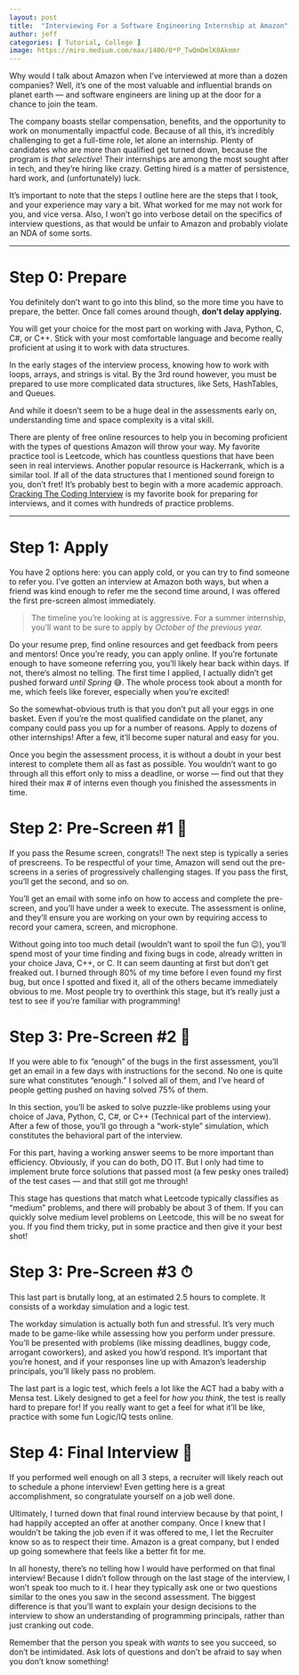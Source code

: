 ```yaml
---
layout: post
title:  "Interviewing For a Software Engineering Internship at Amazon"
author: jeff
categories: [ Tutorial, College ]
image: https://miro.medium.com/max/1400/0*P_TwQmDmlK0Akmmr
---
```


Why would I talk about Amazon when I’ve interviewed at more than a dozen companies? Well, it’s one of the most valuable and influential brands on planet earth — and software engineers are lining up at the door for a chance to join the team.

The company boasts stellar compensation, benefits, and the opportunity to work on monumentally impactful code. Because of all this, it’s incredibly challenging to get a full-time role, let alone an internship. Plenty of candidates who are more than qualified get turned down, because the program is  _that selective_! Their internships are among the most sought after in tech, and they’re hiring like crazy. Getting hired is a matter of persistence, hard work, and (unfortunately) luck.

It’s important to note that the steps I outline here are the steps that I took, and your experience may vary a bit. What worked for me may not work for you, and vice versa. Also, I won’t go into verbose detail on the specifics of interview questions, as that would be unfair to Amazon and probably violate an NDA of some sorts.

----------

# Step 0: Prepare

You definitely don’t want to go into this blind, so the more time you have to prepare, the better. Once fall comes around though,  **don’t delay applying.**

You will get your choice for the most part on working with Java, Python, C, C#, or C++. Stick with your most comfortable language and become really proficient at using it to work with data structures.

In the early stages of the interview process, knowing how to work with loops, arrays, and strings is vital. By the 3rd round however, you must be prepared to use more complicated data structures, like Sets, HashTables, and Queues.

And while it doesn’t seem to be a huge deal in the assessments early on, understanding time and space complexity is a vital skill.

There are plenty of free online resources to help you in becoming proficient with the types of questions Amazon will throw your way. My favorite practice tool is Leetcode, which has countless questions that have been seen in real interviews. Another popular resource is Hackerrank, which is a similar tool. If all of the data structures that I mentioned sound foreign to you, don’t fret! It’s probably best to begin with a more academic approach.  [Cracking The Coding Interview](https://www.amazon.com/gp/product/0984782850/ref=as_li_qf_asin_il_tl?ie=UTF8&tag=jeffmorhous-20&creative=9325&linkCode=as2&creativeASIN=0984782850&linkId=4a78609fe0a47db374e1fe62e0fba8a4)  is my favorite book for preparing for interviews, and it comes with hundreds of practice problems.

----------

# Step 1: Apply

You have 2 options here: you can apply cold, or you can try to find someone to refer you. I’ve gotten an interview at Amazon both ways, but when a friend was kind enough to refer me the second time around, I was offered the first pre-screen almost immediately.

> The timeline you’re looking at is aggressive. For a summer internship, you’ll want to be sure to apply by  _October of the previous year._

Do your resume prep, find online resources and get feedback from peers and mentors! Once you’re ready, you can apply online. If you’re fortunate enough to have someone referring you, you’ll likely hear back within days. If not, there’s almost no telling. The first time I applied, I actually didn’t get pushed forward _until Spring_  😅. The whole process took about a month for me, which feels like forever, especially when you’re excited!

So the somewhat-obvious truth is that you don’t put all your eggs in one basket. Even if you’re the most qualified candidate on the planet, any company could pass you up for a number of reasons. Apply to dozens of other internships! After a few, it’ll become super natural and easy for you.

Once you begin the assessment process, it is without a doubt in your best interest to complete them all as fast as possible. You wouldn’t want to go through all this effort only to miss a deadline, or worse — find out that they hired their max # of interns even though you finished the assessments in time.

# Step 2: Pre-Screen #1 🐛

If you pass the Resume screen, congrats!! The next step is typically a series of prescreens. To be respectful of your time, Amazon will send out the pre-screens in a series of progressively challenging stages. If you pass the first, you’ll get the second, and so on.

You’ll get an email with some info on how to access and complete the pre-screen, and you’ll have under a week to execute. The assessment is online, and they’ll ensure you are working on your own by requiring access to record your camera, screen, and microphone.

Without going into too much detail (wouldn’t want to spoil the fun 😉), you’ll spend most of your time finding and fixing bugs in code, already written in your choice Java, C++, or C. It can seem daunting at first but don’t get freaked out. I burned through 80% of my time before I even found my first bug, but once I spotted and fixed it, all of the others became immediately obvious to me. Most people try to overthink this stage, but it’s really just a test to see if you’re familiar with programming!

# Step 3: Pre-Screen #2 🤔

If you were able to fix “enough” of the bugs in the first assessment, you’ll get an email in a few days with instructions for the second. No one is quite sure what constitutes “enough.” I solved all of them, and I’ve heard of people getting pushed on having solved 75% of them.

In this section, you’ll be asked to solve puzzle-like problems using your choice of Java, Python, C, C#, or C++ (Technical part of the interview). After a few of those, you’ll go through a “work-style” simulation, which constitutes the behavioral part of the interview.

For this part, having a working answer seems to be more important than efficiency. Obviously, if you can do both, DO IT. But I only had time to implement brute force solutions that passed most (a few pesky ones trailed) of the test cases — and that still got me through!

This stage has questions that match what Leetcode typically classifies as “medium” problems, and there will probably be about 3 of them. If you can quickly solve medium level problems on Leetcode, this will be no sweat for you. If you find them tricky, put in some practice and then give it your best shot!

# Step 3: Pre-Screen #3 ⏱

This last part is brutally long, at an estimated 2.5 hours to complete. It consists of a workday simulation and a logic test.

The workday simulation is actually both fun and stressful. It’s very much made to be game-like while assessing how you perform under pressure. You’ll be presented with problems (like missing deadlines, buggy code, arrogant coworkers), and asked you how’d respond. It’s important that you’re honest, and if your responses line up with Amazon’s leadership principals, you’ll likely pass no problem.

The last part is a logic test, which feels a lot like the ACT had a baby with a Mensa test. Likely designed to get a feel for  _how you think_, the test is really hard to prepare for! If you really want to get a feel for what it’ll be like, practice with some fun Logic/IQ tests online.

# Step 4: Final Interview 🙌

If you performed well enough on all 3 steps, a recruiter will likely reach out to schedule a phone interview! Even getting here is a great accomplishment, so congratulate yourself on a job well done.

Ultimately, I turned down that final round interview because by that point, I had happily accepted an offer at another company. Once I knew that I wouldn’t be taking the job even if it was offered to me, I let the Recruiter know so as to respect their time. Amazon is a great company, but I ended up going somewhere that feels like a better fit for me.

In all honesty, there’s no telling how I would have performed on that final interview! Because I didn’t follow through on the last stage of the interview, I won’t speak too much to it. I hear they typically ask one or two questions similar to the ones you saw in the second assessment. The biggest difference is that you’ll want to explain your design decisions to the interview to show an understanding of programming principals, rather than just cranking out code.

Remember that the person you speak with  _wants_ to see you succeed, so don’t be intimidated. Ask lots of questions and don’t be afraid to say when you don’t know something!